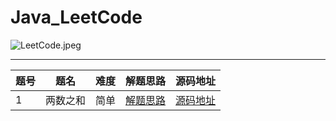 # Java_LeetCode
<img widtd =100% src="https://i.loli.net/2019/07/21/5d34224a7393552890.jpeg" alt="LeetCode.jpeg" title="LeetCode.jpeg" />

---

题号 | 题名 | 难度 | 解题思路 | 源码地址
---|--- | --- |---|---
1  | 两数之和 |简单|  [解题思路](https://note.youdao.com/)|[源码地址](https://note.youdao.com/)

